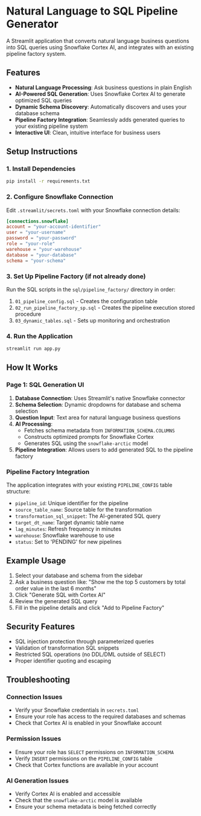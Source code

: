# Natural Language to SQL Pipeline Generator

A Streamlit application that converts natural language business questions into SQL queries using Snowflake Cortex AI, and integrates with an existing pipeline factory system.

## Features

- **Natural Language Processing**: Ask business questions in plain English
- **AI-Powered SQL Generation**: Uses Snowflake Cortex AI to generate optimized SQL queries
- **Dynamic Schema Discovery**: Automatically discovers and uses your database schema
- **Pipeline Factory Integration**: Seamlessly adds generated queries to your existing pipeline system
- **Interactive UI**: Clean, intuitive interface for business users

## Setup Instructions

### 1. Install Dependencies

```bash
pip install -r requirements.txt
```

### 2. Configure Snowflake Connection

Edit `.streamlit/secrets.toml` with your Snowflake connection details:

```toml
[connections.snowflake]
account = "your-account-identifier"
user = "your-username" 
password = "your-password"
role = "your-role"
warehouse = "your-warehouse"
database = "your-database"
schema = "your-schema"
```

### 3. Set Up Pipeline Factory (if not already done)

Run the SQL scripts in the `sql/pipeline_factory/` directory in order:

1. `01_pipeline_config.sql` - Creates the configuration table
2. `02_run_pipeline_factory_sp.sql` - Creates the pipeline execution stored procedure
3. `03_dynamic_tables.sql` - Sets up monitoring and orchestration

### 4. Run the Application

```bash
streamlit run app.py
```

## How It Works

### Page 1: SQL Generation UI

1. **Database Connection**: Uses Streamlit's native Snowflake connector
2. **Schema Selection**: Dynamic dropdowns for database and schema selection
3. **Question Input**: Text area for natural language business questions
4. **AI Processing**: 
   - Fetches schema metadata from `INFORMATION_SCHEMA.COLUMNS`
   - Constructs optimized prompts for Snowflake Cortex
   - Generates SQL using the `snowflake-arctic` model
5. **Pipeline Integration**: Allows users to add generated SQL to the pipeline factory

### Pipeline Factory Integration

The application integrates with your existing `PIPELINE_CONFIG` table structure:

- `pipeline_id`: Unique identifier for the pipeline
- `source_table_name`: Source table for the transformation
- `transformation_sql_snippet`: The AI-generated SQL query
- `target_dt_name`: Target dynamic table name
- `lag_minutes`: Refresh frequency in minutes
- `warehouse`: Snowflake warehouse to use
- `status`: Set to 'PENDING' for new pipelines

## Example Usage

1. Select your database and schema from the sidebar
2. Ask a business question like: "Show me the top 5 customers by total order value in the last 6 months"
3. Click "Generate SQL with Cortex AI"
4. Review the generated SQL query
5. Fill in the pipeline details and click "Add to Pipeline Factory"

## Security Features

- SQL injection protection through parameterized queries
- Validation of transformation SQL snippets
- Restricted SQL operations (no DDL/DML outside of SELECT)
- Proper identifier quoting and escaping

## Troubleshooting

### Connection Issues
- Verify your Snowflake credentials in `secrets.toml`
- Ensure your role has access to the required databases and schemas
- Check that Cortex AI is enabled in your Snowflake account

### Permission Issues
- Ensure your role has `SELECT` permissions on `INFORMATION_SCHEMA`
- Verify `INSERT` permissions on the `PIPELINE_CONFIG` table
- Check that Cortex functions are available in your account

### AI Generation Issues
- Verify Cortex AI is enabled and accessible
- Check that the `snowflake-arctic` model is available
- Ensure your schema metadata is being fetched correctly